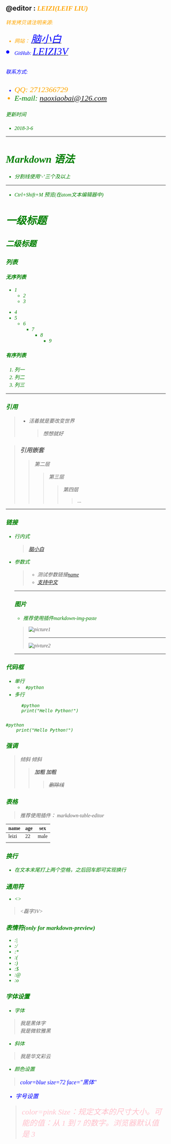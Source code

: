 @editor : __<i><font color=orange face='微软雅黑'>LEIZI(LEIF LIU)__ <br>
---
<font size=3>转发拷贝请注明来源: <br>
* <font size=3>网站： [<i><font color=blue size=6 face='微软雅黑'>脑小白](http://www.naoxiaobai.club) <br>
* <font size=3>GitHub: [<i><font color=blue size=6 face='微软雅黑'>LEIZI3V](https://github.com/LEIZI3V) <br>

<font size=3>联系方式:
* <font color=orange size=5>QQ: 2712366729
* <font color=green size=5>E-mail: naoxiaobai@126.com  <br>

<font size=3>更新时间
* 2018-3-6
---

# Markdown 语法
* 分割线使用‘-’三个及以上
---
* Ctrl+Shift+M 预览(在atom文本编辑器中)

# 一级标题

## 二级标题

### __列表__
#### 无序列表
- 1
   - 2
   - 3
 + 4
 + 5
   + 6
     * 7
       * 8
         * 9

#### 有序列表
1. 列一
2. 列二
3. 列三
***
### __引用__
>* 活着就是要改变世界
>      >想想就好

>### 引用嵌套
>> 第二层
> >>第三层
> >>>第四层
> >>>>...
___
### 链接
* 行内式
  > [脑小白](http：//www.naoxiaobai.club "title")
* 参数式
  >[name]: http://naoxiaobai.club "title"
  >+ 测试参数链接[name]
  >+ [支持中文](/home "title")
  ---
  ### 图片
  * 推荐使用插件markdown-img-paste
  >![picture1](http://github.global.ssl.fastly.net/images/modules/logos_page/GitHub-Mark.png "GitHub Mark")
  >___
  >![pivture2](http://github.global.ssl.fastly.net/images/modules/logos_page/Octocat.png)
  ---
### 代码框
* 单行
  + ` #python`
* 多行
```
      #python
      print("Hello Python!")
```
<pre><code>
#python
    print("Hello Python!")
</code></pre>

### 强调
>*倾斜*
>_倾斜_
>>**加粗**
>>__加粗__
>>>*~~删除线~~*

### 表格
>推荐使用插件： markdown-table-editor

| name  | age | sex  |
| ----- | --- | ---- |
| leizi | 22  | male |
|       |     |      |

### 换行
* 在文本末尾打上两个空格，之后回车即可实现换行

### 通用符
* <>
> &lt;磊字3V&gt;

### 表情符(only for markdown-preview)
* :|
* :/
* :*
* :(
* :)
* :$
* :@
* :o
### 字体设置
* 字体
> <font face="黑体">我是黑体字 <br>
> <font face="微软雅黑">我是微软雅黑  <br>

* 斜体
> <i><font face="STCAIYUN">我是华文彩云 <br>

* 颜色设置
> <font color=blue size=4 face="黑体">color=blue size=72 face="黑体"

* 字号设置
> <font color=pink size=5>color=pink
> Size：规定文本的尺寸大小。可能的值：从 1 到 7 的数字。浏览器默认值是 3
